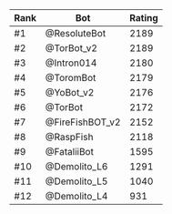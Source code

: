 Rank|Bot|Rating
---|---|---
#1|@ResoluteBot|2189
#2|@TorBot_v2|2189
#3|@Intron014|2180
#4|@ToromBot|2179
#5|@YoBot_v2|2176
#6|@TorBot|2172
#7|@FireFishBOT_v2|2152
#8|@RaspFish|2118
#9|@FataliiBot|1595
#10|@Demolito_L6|1291
#11|@Demolito_L5|1040
#12|@Demolito_L4|931
